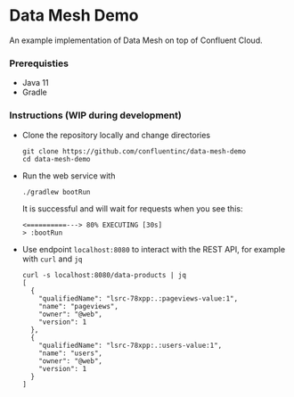 # Data Mesh Demo

An example implementation of Data Mesh on top of Confluent Cloud.

### Prerequisties
* Java 11
* Gradle

### Instructions (WIP during development)

* Clone the repository locally and change directories
  ```
  git clone https://github.com/confluentinc/data-mesh-demo
  cd data-mesh-demo
  ```

* Run the web service with
   ```
   ./gradlew bootRun
   ```

  It is successful and will wait for requests when you see this:
  ```
  <==========---> 80% EXECUTING [30s]
  > :bootRun
  ```

* Use endpoint `localhost:8080` to interact with the REST API, for example with `curl` and `jq`
  ```
  curl -s localhost:8080/data-products | jq
  [
    {
      "qualifiedName": "lsrc-78xpp:.:pageviews-value:1",
      "name": "pageviews",
      "owner": "@web",
      "version": 1
    },
    {
      "qualifiedName": "lsrc-78xpp:.:users-value:1",
      "name": "users",
      "owner": "@web",
      "version": 1
    }
  ]
  ```
